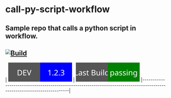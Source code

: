 # call-py-script-workflow    
Sample repo that calls a python script in workflow.   
----
[![Build](https://github.com/mm808/call-py-script-workflow/actions/workflows/build.yml/badge.svg)](https://github.com/mm808/call-py-script-workflow/actions/workflows/build.yml)
----
| ![Custom Badge](./assets/dev_vers.svg) | ![Custom Badge](./assets/build_status.svg)
|------------------------------------------------------------------------------------------------------------------------|

